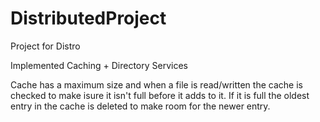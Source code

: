 # DistributedProject
Project for Distro


Implemented Caching + Directory Services

Cache has a maximum size and when a file is read/written the cache is checked to make isure it isn't full before it adds to it. If it is full the oldest entry in the cache is deleted to make room for the newer entry.

